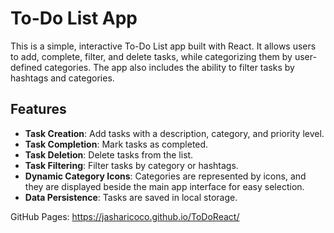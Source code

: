 # To-Do List App

This is a simple, interactive To-Do List app built with React. It allows users to add, complete, filter, and delete tasks, while categorizing them by user-defined categories. The app also includes the ability to filter tasks by hashtags and categories.

## Features

- **Task Creation**: Add tasks with a description, category, and priority level.
- **Task Completion**: Mark tasks as completed.
- **Task Deletion**: Delete tasks from the list.
- **Task Filtering**: Filter tasks by category or hashtags.
- **Dynamic Category Icons**: Categories are represented by icons, and they are displayed beside the main app interface for easy selection.
- **Data Persistence**: Tasks are saved in local storage.

GitHub Pages: https://jasharicoco.github.io/ToDoReact/
